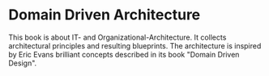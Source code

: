 # Domain Driven Architecture


This book is about IT- and Organizational-Architecture. It collects architectural principles and resulting blueprints.
The architecture is inspired by Eric Evans brilliant concepts described in its book "Domain Driven Design".
 

